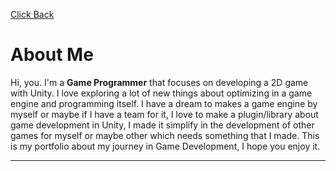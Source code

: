[Click Back](../)

# About Me

Hi, you. I'm a **Game Programmer** that focuses on developing a 2D game with Unity. I love exploring a lot of new things about optimizing in a game engine and programming itself. I have a dream to makes a game engine by myself or maybe if I have a team for it, I love to make a plugin/library about game development in Unity, I made it simplify in the development of other games for myself or maybe other which needs something that I made. This is my portfolio about my journey in Game Development, I hope you enjoy it.

***
